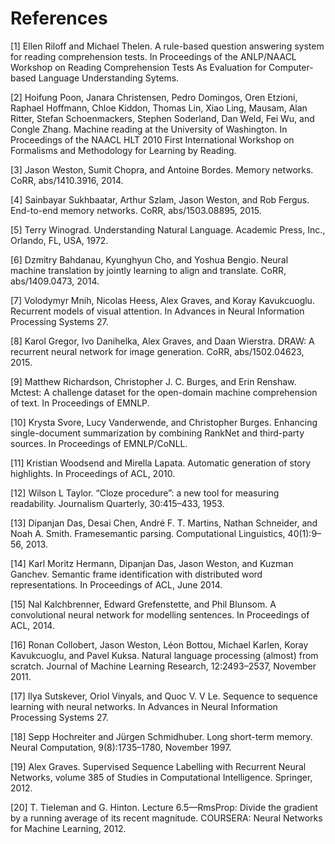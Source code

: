# References

[1] Ellen Riloff and Michael Thelen. A rule-based question answering system for reading comprehension tests. In Proceedings of the ANLP/NAACL Workshop on Reading Comprehension Tests As Evaluation for Computer-based Language Understanding Sytems.

[2] Hoifung Poon, Janara Christensen, Pedro Domingos, Oren Etzioni, Raphael Hoffmann, Chloe Kiddon, Thomas Lin, Xiao Ling, Mausam, Alan Ritter, Stefan Schoenmackers, Stephen Soderland, Dan Weld, Fei Wu, and Congle Zhang. Machine reading at the University of Washington. In Proceedings of the NAACL HLT 2010 First International Workshop on Formalisms and Methodology for Learning by Reading.

[3] Jason Weston, Sumit Chopra, and Antoine Bordes. Memory networks. CoRR, abs/1410.3916, 2014.

[4] Sainbayar Sukhbaatar, Arthur Szlam, Jason Weston, and Rob Fergus. End-to-end memory networks. CoRR, abs/1503.08895, 2015.

[5] Terry Winograd. Understanding Natural Language. Academic Press, Inc., Orlando, FL, USA, 1972.

[6] Dzmitry Bahdanau, Kyunghyun Cho, and Yoshua Bengio. Neural machine translation by jointly learning to align and translate. CoRR, abs/1409.0473, 2014.

[7] Volodymyr Mnih, Nicolas Heess, Alex Graves, and Koray Kavukcuoglu. Recurrent models of visual attention. In Advances in Neural Information Processing Systems 27.

[8] Karol Gregor, Ivo Danihelka, Alex Graves, and Daan Wierstra. DRAW: A recurrent neural network for image generation. CoRR, abs/1502.04623, 2015.

[9] Matthew Richardson, Christopher J. C. Burges, and Erin Renshaw. Mctest: A challenge dataset for the open-domain machine comprehension of text. In Proceedings of EMNLP.

[10] Krysta Svore, Lucy Vanderwende, and Christopher Burges. Enhancing single-document summarization by combining RankNet and third-party sources. In Proceedings of EMNLP/CoNLL.

[11] Kristian Woodsend and Mirella Lapata. Automatic generation of story highlights. In Proceedings of ACL, 2010.

[12] Wilson L Taylor. “Cloze procedure”: a new tool for measuring readability. Journalism Quarterly, 30:415–433, 1953.

[13] Dipanjan Das, Desai Chen, André F. T. Martins, Nathan Schneider, and Noah A. Smith. Framesemantic parsing. Computational Linguistics, 40(1):9–56, 2013.

[14] Karl Moritz Hermann, Dipanjan Das, Jason Weston, and Kuzman Ganchev. Semantic frame identification with distributed word representations. In Proceedings of ACL, June 2014.

[15] Nal Kalchbrenner, Edward Grefenstette, and Phil Blunsom. A convolutional neural network for modelling sentences. In Proceedings of ACL, 2014.

[16] Ronan Collobert, Jason Weston, Léon Bottou, Michael Karlen, Koray Kavukcuoglu, and Pavel Kuksa. Natural language processing (almost) from scratch. Journal of Machine Learning Research, 12:2493–2537, November 2011.

[17] Ilya Sutskever, Oriol Vinyals, and Quoc V. V Le. Sequence to sequence learning with neural networks. In Advances in Neural Information Processing Systems 27.

[18] Sepp Hochreiter and Jürgen Schmidhuber. Long short-term memory. Neural Computation, 9(8):1735–1780, November 1997.

[19] Alex Graves. Supervised Sequence Labelling with Recurrent Neural Networks, volume 385 of Studies in Computational Intelligence. Springer, 2012.

[20] T. Tieleman and G. Hinton. Lecture 6.5—RmsProp: Divide the gradient by a running average of its recent magnitude. COURSERA: Neural Networks for Machine Learning, 2012.